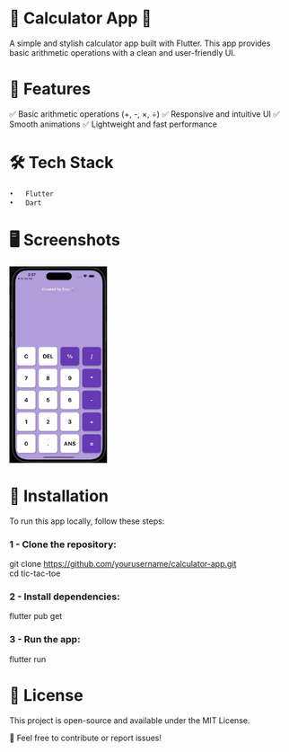 # 📱 Calculator App 🧮

A simple and stylish calculator app built with Flutter. This app provides basic arithmetic operations with a clean and user-friendly UI.
# 📌 Features

✅ Basic arithmetic operations (+, -, ×, ÷)
✅ Responsive and intuitive UI
✅ Smooth animations
✅ Lightweight and fast performance

# 🛠️ Tech Stack
	•	Flutter
	•	Dart

# 🖥️ Screenshots
<img src="assets/images/calculator.gif" height="350em" />

#  🚀 Installation
To run this app locally, follow these steps:


### 1 - Clone the repository:
git clone https://github.com/yourusername/calculator-app.git  
cd tic-tac-toe

### 2 -  Install dependencies:
flutter pub get

### 3 - Run the app: 
flutter run


# 📜 License
This project is open-source and available under the MIT License.

📩 Feel free to contribute or report issues!


